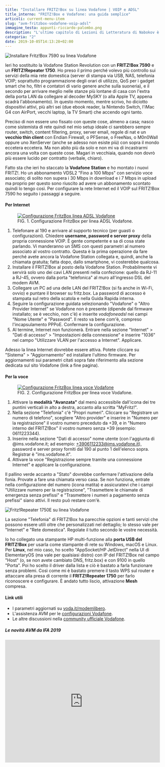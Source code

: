 ```yaml
---
title: "Installare FRITZ!Box su linea Vodafone | VOIP e ADSL"
title_interno: "FRITZ!Box e Vodafone: una guida semplice"
articoli: current-menu-item
slug: "avm-fritzbox-vodafone-voip-adsl"
immagine_testa: appunti-riccardo-palombo.png
description: "L'ultimo capitolo di Lezioni di Letteratura di Nabokov è dedicato all'arte della letteratura e al senso comune."
categoria: "2"
date: 2019-10-05T14:13:28+02:00
---
```


![Installare Fritz!Box 7590 su linea Vodafone](../../img/articoli/fritzbox-vodafone.jpg "Il FRITZ!Box 7590 di AVM")

Ieri ho sostituito la Vodafone Station Revolution con un **FRITZ!Box 7590** e un **FRITZ!Repeater 1750**. Ho preso il primo perché volevo più controllo sui servizi della mia rete domestica (server di stampa via USB, NAS, telefonia VOIP; soprattutto programmazione degli orari di utilizzo, QoS per i gadget smart che ho, filtri e contatori di vario genere anche sulla suoneria), e il secondo per arrivare meglio nelle stanze più lontane di casa con l'extra della porta LAN da collegare al decoder MySKY (o alla Apple TV, appena scadrà l'abbonamento). In questo momento, mentre scrivo, ho diciotto dispositivi attivi, più altri sei (due ebook reader, la Nintendo Switch, l'iMac G4 con AirPort, vecchi laptop, la TV Smart) che accendo ogni tanto.

Preciso di non essere uno fissato con queste cose, almeno a casa; nasco come sistemista di rete quindi nel mio setup ideale ci sarebbero sempre router, switch, content filtering, proxy, server email, regole di nat e un **vecchio thin client** con Endian Firewall, o PFSense, o FreeNas, o M0n0Wall oppure uno XenServer (anche se adesso non esiste più) con sopra il mondo eccetera eccetera. Ma non abito più da solo e non mi va di incastrarmi ancora una volta con queste cose. Magari in vecchiaia, quando non dovrò più essere lucido per contratto (verbale, chiaro).

Fatto sta che ieri ho staccato la **Vodafone Station** e ho montato i nuovi FRITZ!. Ho un abbonamento VDSL2 "Fino a 100 Mbps" con servizio voce associato; di solito non supera i 30 Mbps in download e i 7 Mbps in upload ma proprio per questo sono riuscito ad avere un abbonamento scontato quindi lo tengo così. Per configurare la rete Internet ed il VOIP sul FRITZ!Box 7590 ho seguito i passaggi a seguire.

#### Per Internet

<figure>
                    <a
                        href="https://res.cloudinary.com/rim3/image/upload/q_75,w_1000/v1570276258/Articoli/vodafone-fritzbox-configurazione.png"
                        data-alt="Configurazione FritzBox linea ADSL Vodafone" target="_blank" data-title="Configurazione FritzBox linea ADSL Vodafone." title="Configurazione FritzBox su linea ADSL Vodafone">
                        <img
                            data-src="https://res.cloudinary.com/rim3/image/upload/w_auto,c_scale,q_75,f_auto/v1570276258/Articoli/vodafone-fritzbox-configurazione.png" alt="Configurazione FritzBox linea ADSL Vodafone" class="cld-responsive lazyload">
                    </a>
                    <figcaption>
                        <span class="description-title" style="padding-left:0">
                            <span>FIG. 1.</span> Configurazione FritzBox per linea ADSL Vodafone.
                        </span>
                    </figcaption>
</figure>

1. Telefonare al 190 e arrivare al supporto tecnico (per guasti o configurazioni). Chiedere **username, password e server proxy** della propria connessione VOIP. È gente competente e sa di cosa state parlando. Vi manderanno un SMS con questi parametri al numero associato al vostro contratto. Questa è la prima operazione da fare perché avete ancora la Vodafone Station collegata e, quindi, anche la chiamata gratuita; fatta dopo, dallo smartphone, vi costerebbe qualcosa.
2. Installare il FRITZ!Box al posto della Vodafone Station. Probabilmente vi servirà solo uno dei cavi LAN presenti nella confezione: quello da RJ-11 a RJ-45, ovvero dalla porta "telefonica" al muro all'ingresso DSL del modem AVM.
3. Collegare un PC ad una delle LAN del FRITZ!Box (si fa anche in Wi-Fi, ovvio) e puntare il browser su fritz.box. La password di accesso è stampata sul retro della scatola e nella Guida Rapida interna.
4. Seguire la configurazione guidata selezionando "Vodafone" o "Altro Provider Internet" se Vodafone non è presente (dipende dal firmware installato; se è vecchio, non c'è) e inserite _vodafoneadsl_ nei campi "Nome Utente" e "Password". Il resto va bene com'è, compreso l'incapsulamento PPPoE. Confermare la configurazione.
5. Al termine, Internet non funzionerà. Entrare nella sezione "Internet" > "Dati di accesso" > "Impostazioni della connessione" e inserire "1036" nel campo "Utilizzare VLAN per l'accesso a Internet". Applicare.

Adesso la linea Internet dovrebbe essere attiva. Potete cliccare su "Sistema" > "Aggiornamento" ed installare l'ultimo firmware. Per aggiornamenti sui parametri citati sopra fate riferimento alla sezione dedicata sul sito Vodafone (link a fine pagina).

#### Per la voce

<figure>
                    <a
                        href="https://res.cloudinary.com/rim3/image/upload/q_75,w_1000/v1570276258/Articoli/vodafone-fritzbox-configurazione-fonia.png" target="_blank" 
                        data-alt="Configurazione FritzBox linea voce Vodafone" data-title="Configurazione FritzBox linea voce Vodafone." title="Configurazione FritzBox su linea voce Vodafone">
                        <img
                            data-src="https://res.cloudinary.com/rim3/image/upload/w_auto,c_scale,q_75,f_auto/v1570276258/Articoli/vodafone-fritzbox-configurazione-fonia.png" alt="Configurazione FritzBox linea voce Vodafone" class="cld-responsive lazyload">
                    </a>
                    <figcaption>
                        <span class="description-title" style="padding-left:0">
                            <span>FIG. 2.</span> Configurazione FritzBox per linea voce Vodafone.
                        </span>
                    </figcaption>
</figure>

1. Attivare la **modalità "Avanzata"** dal menù accessibile dall'icona dei tre puntini verticali in alto a destra, accanto alla scritta "MyFritz!".
2. Nella sezione "Telefonia" c'è "Propri numeri". Cliccare su "Registrare un numero di telefono", scegliere "Altro provider" e inserire in "Numero per la registrazione" il vostro numero preceduto da +39, e in "Numero interno del FRITZ!Box" il vostro numero senza +39 (esempio: 0611223344).
3. Inserire nella sezione "Dati di accesso" nome utente (con l'aggiunta di @ims.vodafone.it; ad esempio: +3906112233@ims.vodafone.it), password e server proxy forniti dal 190 al punto 1 dell'elenco sopra. Registrar è "ims.vodafone.it". 
4. Attivare la voce "Registrazione sempre tramite una connessione Internet" e applicare la configurazione.

Il pallino verde accanto a "Stato" dovrebbe confermare l'attivazione della fonia. Provate a fare una chiamata verso casa. Se non funziona, entrate nella configurazione del numero (icona matita) e assicuratevi che i campi "Utilizzare numero per la registrazione", "Trasmettere le chiamate di emergenza senza prefissi" e "Trasmettere i numeri a pagamento senza prefissi" siano attivi. Il resto può restare com'è. 

![Fritz!Repeater 1750E su linea Vodafone](../../img/articoli/fritzrepeater-vodafone.jpg "Il FRITZ!Repeater 1750E di AVM")

La sezione "Telefonia" di FRITZ!Box ha parecchie opzioni e tanti servizi che possono essere utili oltre che personalizzati nel dettaglio; lo stesso vale per "Internet" e "Rete domestica". Regolate il tutto secondo le vostre necessità.

Io ho collegato una stampante HP multi-funzione alla **porta USB del FRITZ!Box** per usarla come stampante di rete su Windows, macOS e Linux. Per **Linux**, nel mio caso, ho scelto "AppSocket/HP JetDirect" nella UI di ElementaryOS (ma vale per qualsiasi distro) con IP del FRITZ!Box nel campo "Host" (o, se non avete cambiato DNS, fritz.box) e con 9100 in quello "Porta". Poi ho scelto il driver dalla lista e ciò è bastato a farla funzionare senza problemi. Così come mi è bastato premere il tasto WPS sul router e attaccare alla presa di corrente il **FRITZ!Repeater 1750** per farlo riconoscere e configurare. È andato tutto liscio, attivazione **Mesh** compresa.

#### Link utili

- I parametri aggiornati su <a href="https://www.vodafone.it/portal/Privati/Supporto/Assistenza-dispositivi/Installare-e-configurare/Modem-Alternativo" title="Vodafone Modem Libero" rel="nofollow" target="_blank">voda.it/modemlibero</a>.
- L'assistenza AVM per le <a href="https://it.avm.de/assistenza/libera-scelta-del-router/vodafone/" title="AVM e Vodafone" rel="nofollow" target="_blank">configurazioni Vodafone</a>.
- Le altre discussioni nella <a href="https://community.vodafone.it/" title="Vodafone Community" rel="nofollow" target="_blank">community ufficiale Vodafone</a>.

##### Le novità AVM da IFA 2019

<iframe width="100%" height="400" src="https://www.youtube.com/embed/bp1r09kZ3sg" frameborder="0" allow="accelerometer; autoplay; encrypted-media; gyroscope; picture-in-picture" allowfullscreen></iframe>